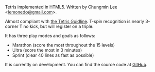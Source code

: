 Tetris implemented in HTML5. Written by Chungmin Lee
<[lemonedo@gmail.com](mailto:lemonedo@gmail.com)>.

Almost compliant with
[the Tetris Guidline](http://tetris.wikia.com/wiki/Tetris_Guideline).
T-spin recognition is nearly 3-corner T no kick, but will register on a triple.

It has three play modes and goals as follows:

 * Marathon (score the most throughout the 15 levels)
 * Ultra (score the most in 3 minutes)
 * Sprint (clear 40 lines as fast as possible)

It is currently on development. You can find the source code at
[GitHub](http://github.com/clee704/tetris-html5).
